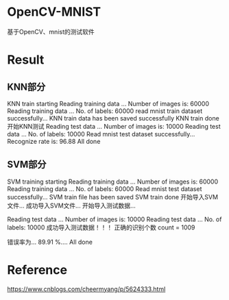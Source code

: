 # OpenCV-MNIST

基于OpenCV、mnist的测试软件

# Result

## KNN部分

KNN train starting
Reading training data ...
Number of images is:  60000
Reading training data ...
No. of labels: 60000
read mnist train dataset successfully...
KNN train data has been saved successfully
KNN train done
开始KNN测试
Reading test data ...
Number of images is:  10000
Reading test data ...
No. of labels: 10000
Read mnist test dataset successfully...
Recognize rate is:  96.88
All done

## SVM部分

SVM training starting
Reading training data ...
Number of images is:  60000
Reading training data ...
No. of labels: 60000
Read mnist test dataset successfully...
SVM train file has been saved
SVM train done
开始导入SVM文件...
成功导入SVM文件...
开始导入测试数据...

Reading test data ...
Number of images is:  10000
Reading test data ...
No. of labels: 10000
成功导入测试数据！！！
正确的识别个数 count =  1009 

错误率为... 89.91 %....
All done


# Reference

https://www.cnblogs.com/cheermyang/p/5624333.html